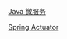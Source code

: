 [Java 微服务](https://developer.aliyun.com/article/231274)

[Spring Actuator](https://www.cnblogs.com/chanshuyi/p/06_prometheus_with_springboot_actuator.html)